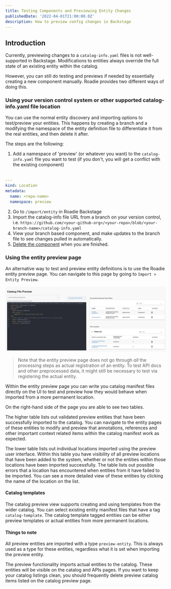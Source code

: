 ```yaml
---
title: Testing Components and Previewing Entity Changes
publishedDate: '2022-04-01T21:00:00.0Z'
description: How to preview config changes in Backstage
---
```


## Introduction

Currently, previewing changes to a `catalog-info.yaml` files is not well-supported in Backstage. Modifications to entities always override the full state of an existing entity within the catalog.

However, you can still do testing and previews if needed by essentially creating a new component manually. Roadie provides two different ways of doing this.

### Using your version control system or other supported catalog-info.yaml file location

You can use the normal entity discovery and importing options to test/preview your entities. This happens by creating a branch and a modifying the namespace of the entity definition file to differentiate it from the real entities, and then delete it after.

The steps are the following:

1. Add a namespace of 'preview' (or whatever you want) to the `catalog-info.yaml` file you want to test (if you don't, you will get a conflict with the existing component)

```yaml

---
kind: Location
metadata:
  name: <repo-name>
  namespace: preview
```

2. Go to `/import/entity` in Roadie Backstage
3. Import the catalog-info file URL from a branch on your version control, i.e. `https://github.com/<your-github-org>/<your-repo>/blob/<your-branch-name>/catalog-info.yaml`
4. View your branch based component, and make updates to the branch file to see changes pulled in automatically.
5. [Delete the component](/docs/catalog/unregister-components/) when you are finished.

### Using the entity preview page

An alternative way to test and preview entity definitions is to use the Roadie entity preview page. You can navigate to this page by going to `Import > Entity Preview`.

![Image of entity preview page](./entity_preview_page.webp)

> Note that the entity preview page does not go through _all_ the processing steps as actual registration of an entity. To test API docs and other preprocessed data, it might still be necessary to test via registering the actual entity.

Within the entity preview page you can write you catalog manifest files directly on the UI to test and preview how they would behave when imported from a more permanent location.

On the right-hand side of the page you are able to see two tables.

The higher table lists out validated preview entities that have been successfully imported to the catalog. You can navigate to the entity pages of these entities to modify and preview that annotations, references and other important context related items within the catalog manifest work as expected.

The lower table lists out individual locations imported using the preview user interface. Within this table you have visibility of all preview locations that have been added to the system, whether or not the entities within those locations have been imported successfully. The table lists out possible errors that a location has encountered when entities from it have failed to be imported. You can see a more detailed view of these entities by clicking the name of the location on the list.

#### Catalog templates

The catalog preview view supports creating and using templates from the wider catalog. You can select existing entity manifest files that have a tag `catalog-template`. The catalog template tagged entities can be either preview templates or actual entities from more permanent locations.

#### Things to note

All preview entities are imported with a type `preview-entity`. This is always used as a type for these entities, regardless what it is set when importing the preview entity.

The preview functionality imports actual entities to the catalog. These entities will be visible on the catalog and APIs pages. If you want to keep your catalog listings clean, you should frequently delete preview catalog items listed on the catalog preview page.
